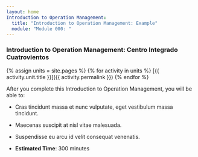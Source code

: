 ```yaml
---
layout: home
Introduction to Operation Management:
  title: "Introduction to Operation Management: Example"
  module: "Module 000: "
---
```


### Introduction to Operation Management: Centro Integrado Cuatrovientos

{% assign units = site.pages  %}
{% for activity in units   %}
[{{ activity.unit.title }}]({{ activity.permalink }})
{% endfor %}



After you complete this Introduction to Operation Management, you will be able to:
- Cras tincidunt massa et nunc vulputate, eget vestibulum massa tincidunt.
- Maecenas suscipit at nisl vitae malesuada.
- Suspendisse eu arcu id velit consequat venenatis.

- **Estimated Time**: 300 minutes


